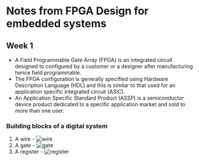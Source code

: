 # Notes from FPGA Design for embedded systems

## Week 1
- A Field Programmable Gate Array (FPGA) is an integrated circuit designed to configured by a customer or a designer after manufacturing hence field programmable.
- The FPGA configuration is generally specified using Hardware Description Language (HDL) and this is similar to that used for an application specific integrated circuit (ASIC).
- An Application Specific Standard Product (ASSP) is a semiconductor device product dedicated to a specific application market and sold to more than one user.

### Building blocks of a digital system
1. A wire - ![wire](https://user-images.githubusercontent.com/49829148/115425572-06a35800-a200-11eb-8703-ff29c38a62bf.png)
1. A gate - ![gate](https://user-images.githubusercontent.com/49829148/115425703-220e6300-a200-11eb-9c13-e3ceb3603056.png)
1. A register - ![register](https://user-images.githubusercontent.com/49829148/115425773-33576f80-a200-11eb-8f51-79b22b2b0785.png)

